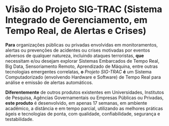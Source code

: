 Visão do Projeto SIG-TRAC (Sistema Integrado de Gerenciamento, em Tempo Real, de Alertas e Crises)
==================================================================================================

**Para** organizações públicas ou privadas envolvidas em monitoramentos, alertas ou prevenções de acidentes ou crises motivadas por eventos adversos de qualquer natureza, incluindo ataques terroristas, **que** necessitam e/ou desejam explorar Sistemas Embarcados de Tempo Real, Big Data, Sensoriamento Remoto, Aprendizado de Máquina, entre outras tecnologias emergentes correlatas, **o** *Projeto SIG-TRAC* **é** um Sistema Computadorizado (envolvendo Hardware e Software) de Tempo Real para análise e emissão de alertas automáticos. 

**Diferentemente** de outros produtos existentes em Universidades, Institutos de Pesquisa, Agências Governamentais ou Empresas Públicas ou Privadas, **este produto** é desenvolvido, em apenas 17 semanas, em ambiente acadêmico, a distância e em tempo parcial, utilizando as melhores práticas ágeis e tecnologias de ponta, com qualidade, confiabilidade, segurança e testabilidade.
